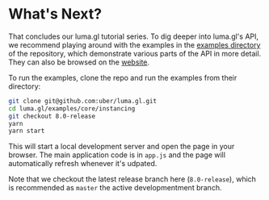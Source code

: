 # What's Next?

That concludes our luma.gl tutorial series. To dig deeper into luma.gl's API, we recommend playing around with the examples in the [examples directory](https://github.com/uber/luma.gl/tree/master/examples/core) of the repository, which demonstrate various parts of the API in more detail. They can also be browsed on the [website](https://luma.gl/examples).

To run the examples, clone the repo and run the examples from their directory:

```bash
git clone git@github.com:uber/luma.gl.git
cd luma.gl/examples/core/instancing
git checkout 8.0-release
yarn
yarn start
```

This will start a local development server and open the page in your browser. The main application code is in `app.js` and the page will automatically refresh whenever it's udpated.

Note that we checkout the latest release branch here (`8.0-release`), which is recommended as `master` the active developmentment branch.
